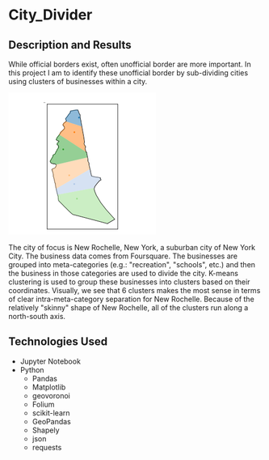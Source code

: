 # City_Divider

## Description and Results
While official borders exist, often unofficial border are more important. In this project I am to identify these unofficial border by sub-dividing cities using clusters of businesses within a city.

![New Rochelle](/geovoronoi_new_ro_economic_zones_adjusted.png)

The city of focus is New Rochelle, New York, a suburban city of New York City. The business data comes from Foursquare. The businesses are grouped into meta-categories (e.g.: "recreation", "schools", etc.) and then the business in those categories are used to divide the city. K-means clustering is used to group these businesses into clusters based on their coordinates. Visually, we see that 6 clusters makes the most sense in terms of clear intra-meta-category separation for New Rochelle. Because of the relatively "skinny" shape of New Rochelle, all of the clusters run along a north-south axis. 

## Technologies Used
- Jupyter Notebook
- Python
    - Pandas
    - Matplotlib
    - geovoronoi
    - Folium
    - scikit-learn
    - GeoPandas
    - Shapely
    - json
    - requests
